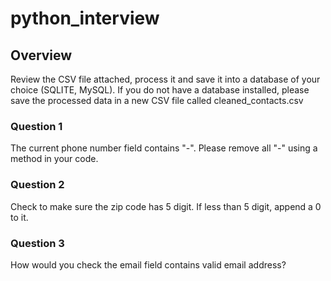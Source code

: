 # python_interview

## Overview
Review the CSV file attached, process it and save it into a database of your choice (SQLITE, MySQL). If you do not have a database installed, please save the processed data in a new CSV file called cleaned_contacts.csv

### Question 1

The current phone number field contains "-". Please remove all "-" using a method in your code.


### Question 2

Check to make sure the zip code has 5 digit. If less than 5 digit, append a 0 to it. 


### Question 3

How would you check the email field contains valid email address?

